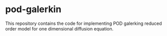# pod-galerkin
This repository contains the code for implementing POD galerking reduced order model for one dimensional diffusion equation.
